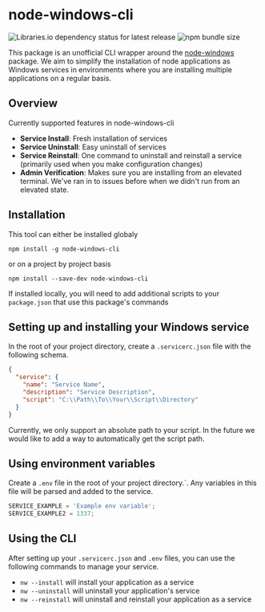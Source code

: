# node-windows-cli

![Libraries.io dependency status for latest release](https://img.shields.io/librariesio/release/npm/@vandorensales/node-windows-cli?style=flat-square)
![npm bundle size](https://img.shields.io/bundlephobia/min/@vandorensales/node-windows-cli?style=flat-square)

This package is an unofficial CLI wrapper around the [node-windows](https://www.npmjs.com/package/node-windows) package. We aim to simplify the installation of node applications as Windows services in environments where you are installing multiple applications on a regular basis.

## Overview

Currently supported features in node-windows-cli

- **Service Install**: Fresh installation of services
- **Service Uninstall**: Easy uninstall of services
- **Service Reinstall**: One command to uninstall and reinstall a service (primarily used when you make configuration changes)
- **Admin Verification**: Makes sure you are installing from an elevated terminal. We've ran in to issues before when we didn't run from an elevated state.

## Installation

This tool can either be installed globaly

`npm install -g node-windows-cli`

or on a project by project basis

`npm install --save-dev node-windows-cli`

If installed locally, you will need to add additional scripts to your `package.json` that use this package's commands

## Setting up and installing your Windows service

In the root of your project directory, create a `.servicerc.json` file with the following schema.

```json
{
  "service": {
    "name": "Service Name",
    "description": "Service Description",
    "script": "C:\\Path\\To\\Your\\Script\\Directory"
  }
}
```

Currently, we only support an absolute path to your script. In the future we would like to add a way to automatically get the script path.

## Using environment variables

Create a `.env` file in the root of your project directory.`. Any variables in this file will be parsed and added to the service.

```js
SERVICE_EXAMPLE = 'Example env variable';
SERVICE_EXAMPLE2 = 1337;
```

## Using the CLI

After setting up your `.servicerc.json` and `.env` files, you can use the following commands to manage your service.

- `nw --install` will install your application as a service
- `nw --uninstall` will uninstall your application's service
- `nw --reinstall` will uninstall and reinstall your application as a service
